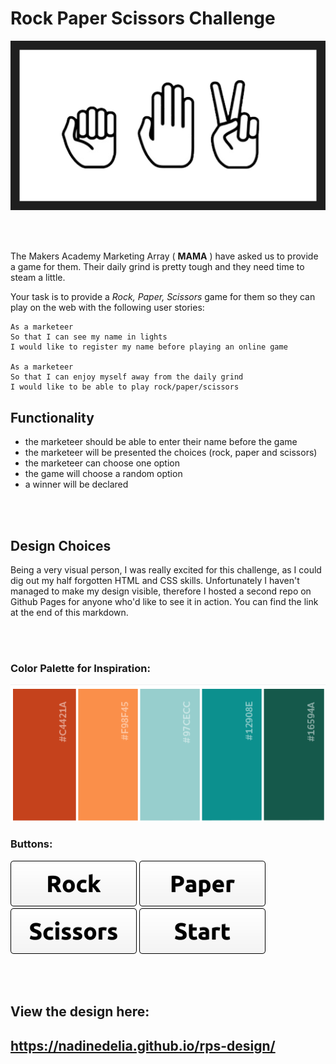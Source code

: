 # Rock Paper Scissors Challenge

![](public/img/RPS.png)

<br />
<br />

The Makers Academy Marketing Array ( **MAMA** ) have asked us to provide a game for them. Their daily grind is pretty tough and they need time to steam a little.

Your task is to provide a _Rock, Paper, Scissors_ game for them so they can play on the web with the following user stories:

```
As a marketeer
So that I can see my name in lights
I would like to register my name before playing an online game

As a marketeer
So that I can enjoy myself away from the daily grind
I would like to be able to play rock/paper/scissors
```

## Functionality

- the marketeer should be able to enter their name before the game
- the marketeer will be presented the choices (rock, paper and scissors)
- the marketeer can choose one option
- the game will choose a random option
- a winner will be declared

<br />
<br />

## Design Choices

Being a very visual person, I was really excited for this challenge, as I could dig out my half forgotten HTML and CSS skills.
Unfortunately I haven't managed to make my design visible, therefore I hosted a second repo on Github Pages for anyone who'd like to see it in action.
You can find the link at the end of this markdown.

<br />
<br />

### **Color Palette for Inspiration:**

![](public/img/colorpalette.png)


### **Buttons:**

![](public/img/rock.png) ![](public/img/paper.png) ![](public/img/scissors.png) ![](public/img/start.png)

<br />
<br />

## **View the design here:**
## https://nadinedelia.github.io/rps-design/
